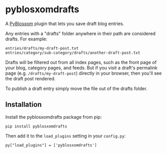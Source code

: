 # pyblosxomdrafts

A [PyBlosxom](https://pyblosxom.github.io/) plugin that lets you save draft
blog entries.

Any entries with a "drafts" folder anywhere in their path are considered drafts.
For example:

    entries/drafts/my-draft-post.txt
    entries/category/sub-category/drafts/another-draft-post.txt

Drafts will be filtered out from all index pages, such as the front page of
your blog, category pages, and feeds. But if you visit a draft's permalink
page (e.g. `/drafts/my-draft-post`) directly in your browser, then you'll see
the draft post rendered.

To publish a draft entry simply move the file out of the drafts folder.


## Installation

Install the pyblosxomdrafts package from pip:

    pip install pyblosxomdrafts

Then add it to the `load_plugins` setting in your `config.py`:

    py["load_plugins"] = ['pyblosxomdrafts']
